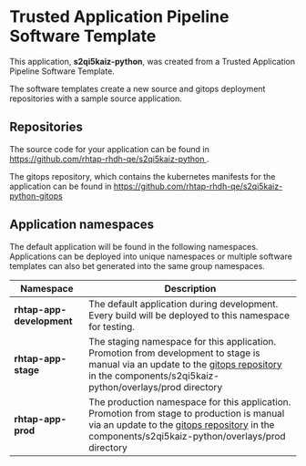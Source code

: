 # Trusted Application Pipeline Software Template

This application, **s2qi5kaiz-python**, was created from a Trusted Application Pipeline Software Template.

The software templates create a new source and gitops deployment repositories with a sample source application. 

## Repositories

The source code for your application can be found in [https://github.com/rhtap-rhdh-qe/s2qi5kaiz-python ](https://github.com/rhtap-rhdh-qe/s2qi5kaiz-python ).
 
The gitops repository, which contains the kubernetes manifests for the application can be found in 
[https://github.com/rhtap-rhdh-qe/s2qi5kaiz-python-gitops ](https://github.com/rhtap-rhdh-qe/s2qi5kaiz-python-gitops ) 

## Application namespaces 

The default application will be found in the following namespaces. Applications can be deployed into unique namespaces or multiple software templates can also bet generated into the same group namespaces.  

|  Namespace   |  Description   |  
| -------- | -------- |   
| **rhtap-app-development** | The default application during development. Every build will be deployed to this namespace for testing. | 
| **rhtap-app-stage** | The staging namespace for this application. Promotion from development to stage is manual via an update to the [gitops repository](https://github.com/rhtap-rhdh-qe/s2qi5kaiz-python-gitops ) in the components/s2qi5kaiz-python/overlays/prod directory |  
| **rhtap-app-prod** | The production namespace for this application. Promotion from stage to production is manual via an update to the [gitops repository](https://github.com/rhtap-rhdh-qe/s2qi5kaiz-python-gitops ) in the components/s2qi5kaiz-python/overlays/prod directory | 
